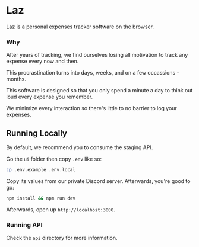 # Laz

Laz is a personal expenses tracker software on the browser.

### Why

After years of tracking, we find ourselves losing all motivation to track any expense every now and then.

This procrastination turns into days, weeks, and on a few occassions - months.

This software is designed so that you only spend a minute a day to think out loud every expense you remember.

We minimize every interaction so there's little to no barrier to log your expenses.

## Running Locally

By default, we recommend you to consume the staging API.

Go the `ui` folder then copy `.env` like so:

```bash
cp .env.example .env.local
```

Copy its values from our private Discord server. Afterwards, you're good to go:

```bash
npm install && npm run dev
```

Afterwards, open up `http://localhost:3000`.

### Running API

Check the `api` directory for more information.
